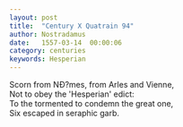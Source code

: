 ```yaml
---
layout: post
title:  "Century X Quatrain 94"
author: Nostradamus
date:   1557-03-14  00:00:06
category: centuries
keywords: Hesperian
---
```

Scorn from NÐ?mes, from Arles and Vienne,  
Not to obey the 'Hesperian' edict:  
To the tormented to condemn the great one,  
Six escaped in seraphic garb.
